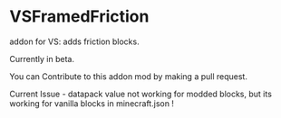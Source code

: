 # VSFramedFriction
addon for VS: adds friction blocks.

Currently in beta.

You can Contribute to this addon mod by making a pull request.

Current Issue - datapack value not working for modded blocks, but its working for vanilla blocks in minecraft.json !
